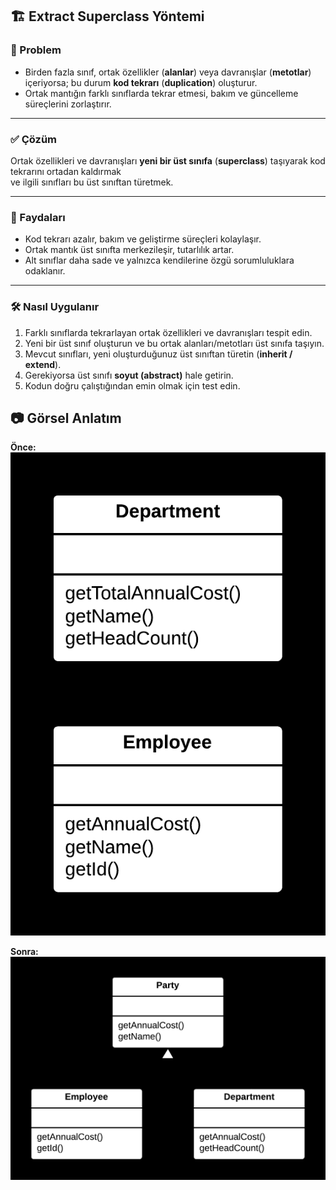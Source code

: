 ## 🏗️ Extract Superclass Yöntemi

### 🐞 Problem

- Birden fazla sınıf, ortak özellikler (**alanlar**) veya davranışlar (**metotlar**) içeriyorsa; bu durum **kod tekrarı** (**duplication**) oluşturur.
- Ortak mantığın farklı sınıflarda tekrar etmesi, bakım ve güncelleme süreçlerini zorlaştırır.

---

### ✅ Çözüm

Ortak özellikleri ve davranışları **yeni bir üst sınıfa** (**superclass**) taşıyarak kod tekrarını ortadan kaldırmak  
ve ilgili sınıfları bu üst sınıftan türetmek.

---

### 🌱 Faydaları

- Kod tekrarı azalır, bakım ve geliştirme süreçleri kolaylaşır.
- Ortak mantık üst sınıfta merkezileşir, tutarlılık artar.
- Alt sınıflar daha sade ve yalnızca kendilerine özgü sorumluluklara odaklanır.

---

### 🛠️ Nasıl Uygulanır

1. Farklı sınıflarda tekrarlayan ortak özellikleri ve davranışları tespit edin.
2. Yeni bir üst sınıf oluşturun ve bu ortak alanları/metotları üst sınıfa taşıyın.
3. Mevcut sınıfları, yeni oluşturduğunuz üst sınıftan türetin (**inherit / extend**).
4. Gerekiyorsa üst sınıfı **soyut (abstract)** hale getirin.
5. Kodun doğru çalıştığından emin olmak için test edin.


## 📷 Görsel Anlatım

**Önce:**  
![Önceki hali](before.png)

**Sonra:**  
![Sonraki hali](after.png)